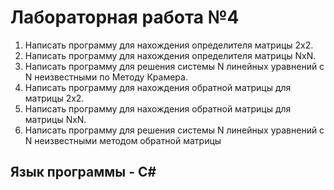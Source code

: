 # Лабораторная работа №4
1. Написать программу для нахождения определителя матрицы 2х2.
2. Написать программу для нахождения определителя матрицы NxN.
3. Написать программу для решения системы N линейных уравнений с N
неизвестными по Методу Крамера.
4. Написать программу для нахождения обратной матрицы для матрицы
2x2.
5. Написать программу для нахождения обратной матрицы для матрицы
NxN.
6. Написать программу для решения системы N линейных уравнений с N
неизвестными методом обратной матрицы

## Язык программы - C#
